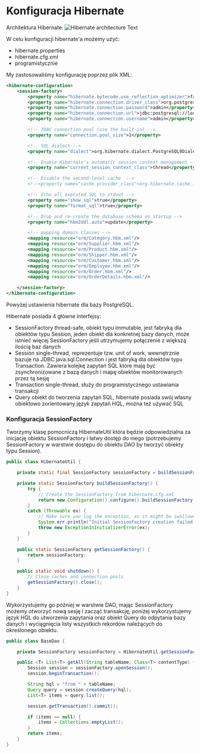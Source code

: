 # Konfiguracja Hibernate

Architektura Hibernate:
![Hibernate architecture Text](http://docs.jboss.org/hibernate/orm/5.1/userguide/html_single/images/architecture/data_access_layers.svg)

W celu konfiguracji hibernate'a możemy użyć:
- hibernate.properties
- hibernate.cfg.xml
- programistycznie

My zastosowaliśmy konfigurację poprzez plik XML:
```xml
<hibernate-configuration>
    <session-factory>
        <property name="hibernate.bytecode.use_reflection_optimizer">false</property>
        <property name="hibernate.connection.driver_class">org.postgresql.Driver</property>
        <property name="hibernate.connection.password">admin</property>
        <property name="hibernate.connection.url">jdbc:postgresql://localhost:5432/northrest</property>
        <property name="hibernate.connection.username">admin</property>

        <!-- JDBC connection pool (use the built-in) -->
        <property name="connection.pool_size">1</property>

        <!-- SQL dialect -->
        <property name="dialect">org.hibernate.dialect.PostgreSQL9Dialect</property>

        <!-- Enable Hibernate's automatic session context management -->
        <property name="current_session_context_class">thread</property>

        <!-- Disable the second-level cache  -->
        <!--<property name="cache.provider_class">org.hibernate.cache.internal.NoCacheProvider</property>-->

        <!-- Echo all executed SQL to stdout -->
        <property name="show_sql">true</property>
        <property name="format_sql">true</property>

        <!-- Drop and re-create the database schema on startup -->
        <property name="hbm2ddl.auto">update</property>

        <!-- mapping domain classes -->
        <mapping resource="orm/Category.hbm.xml"/>
        <mapping resource="orm/Supplier.hbm.xml"/>
        <mapping resource="orm/Product.hbm.xml"/>
        <mapping resource="orm/Shipper.hbm.xml"/>
        <mapping resource="orm/Customer.hbm.xml"/>
        <mapping resource="orm/Employee.hbm.xml"/>
        <mapping resource="orm/Order.hbm.xml"/>
        <mapping resource="orm/OrderDetails.hbm.xml"/>

    </session-factory>
</hibernate-configuration>
```

Powyżej ustawienia hibernate dla bazy PostgreSQL.

Hibernate posiada 4 główne interfejsy:
- SessionFactory
  thread-safe, obiekt typu immutable, jest fabryką dla obiektów typu Session, jeden obiekt dla konkretnej bazy danych, może istnieć więcej SessionFactory jeśli utrzymujemy połączenie z większą ilością baz danych
- Session
  single-thread, reprezentuje tzw. unit of work, wewnętrznie bazuje na JDBC java.sql.Connection i jest fabryką dla obiektów typu Transaction. Zawiera kolejkę zapytań SQL które mają być zsynchronizowane z bazą danych i mapę obiektów monitorowanych przez tą sesję
- Transaction
  single-thread, służy do programistycznego ustawiania transakcji
- Query
  obiekt do tworzenia zapytań SQL, hibernate posiada swój własny obiektowo zorientowany język zapytań HQL, można też używać SQL

### Konfiguracja SessionFactory
Tworzymy klasę pomocniczą HibernateUtil która będzie odpowiedzialna za inicjację obiektu SessionFactory i łatwy dostęp do niego (potrzebujemy SessionFactory w warstwie dostępu do obiektu DAO by tworzyć obiekty typu Session).
```java
public class HibernateUtil {

    private static final SessionFactory sessionFactory = buildSessionFactory();

    private static SessionFactory buildSessionFactory() {
        try {
            // Create the SessionFactory from hibernate.cfg.xml
            return new Configuration().configure().buildSessionFactory();
        }
        catch (Throwable ex) {
            // Make sure you log the exception, as it might be swallowed
            System.err.println("Initial SessionFactory creation failed." + ex);
            throw new ExceptionInInitializerError(ex);
        }
    }

    public static SessionFactory getSessionFactory() {
        return sessionFactory;
    }

    public static void shutdown() {
        // Close caches and connection pools
        getSessionFactory().close();
    }
}
```

Wykorzystujemy go później w warstwie DAO, mając SessionFactory możemy otworzyć nową sesję i zacząć transakcję, poniżej wykorzystujemy język HQL do utworzenia zapytania oraz obiekt Query do odpytania bazy danych i wyciągnięcia listy wszystkich rekordów należących do określonego obiektu.
```java
public class BaseDao {

    private SessionFactory sessionFactory = HibernateUtil.getSessionFactory();

    public <T> List<T> getAll(String tableName, Class<T> contentType) {
        Session session = sessionFactory.openSession();
        session.beginTransaction();

        String hql = "from " + tableName;
        Query query = session.createQuery(hql);
        List<T> items = query.list();

        session.getTransaction().commit();

        if (items == null) {
            items = Collections.emptyList();
        }
        return items;
    }
}
```